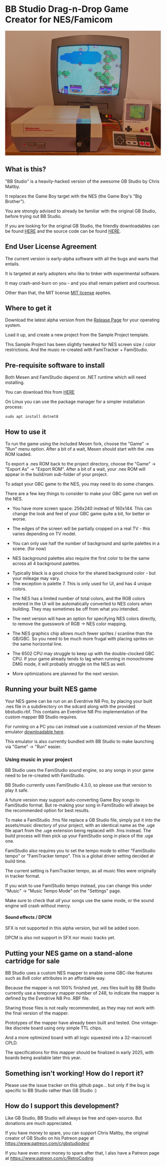 # BB Studio Drag-n-Drop Game Creator for NES/Famicom

![BB Studio](sampleproject_nes_photo.jpg)

## What is this?

"BB Studio" is a heavily-hacked version of the awesome GB Studio by Chris Maltby. 

It replaces the Game Boy target with the NES (the Game Boy's "Big Brother").

You are strongly advised to already be familiar with the original GB Studio, before trying out BB Studio.

If you are looking for the original GB Studio, the friendly downloadables can be found [HERE](https://www.gbstudio.dev) and the source code can be found [HERE](https://github.com/chrismaltby/gb-studio).

## End User License Agreement

The current version is early-alpha software with all the bugs and warts that entails.

It is targeted at early adopters who like to tinker with experimental software.

It may crash-and-burn on you - and you shall remain patient and courteous.

Other than that, the MIT license [MIT license](https://opensource.org/licenses/MIT) applies.

## Where to get it

Download the latest alpha version from the [Release Page](https://github.com/michel-iwaniec/bb-studio/releases) for your operating system.

Load it up, and create a new project from the Sample Project template.

This Sample Project has been slightly tweaked for NES screen size / color restrictions. And the music re-created with FamiTracker + FamiStudio.

## Pre-requisite software to install

Both Mesen and FamiStudio depend on .NET runtime which will need installing.

You can download this from [HERE](https://dotnet.microsoft.com/en-us/download/dotnet/8.0)

On Linux you can use the package manager for a simpler installation process:

```
sudo apt install dotnet8
```

## How to use it

To run the game using the included Mesen fork, choose the "Game" -> "Run" menu option. After a bit of a wait, Mesen should start with the .nes ROM loaded.

To export a .nes ROM back to the project directory, choose the "Game" -> "Export As" -> "Export ROM". After a bit of a wait, your .nes ROM will appear in the build/rom sub-folder of your project.

To adapt your GBC game to the NES, you may need to do some changes.

There are a few key things to consider to make your GBC game run well on the NES.

* You have more screen space: 256x240 instead of 160x144. This can change the look and feel of your GBC game quite a bit, for better or worse.

* The edges of the screen will be partially cropped on a real TV - this varies depending on TV model.

* You can only use half the number of background and sprite palettes in a scene. (for now)

* NES background palettes also require the first color to be the same across all 4 background palettes.
- Typically black is a good choice for the shared background color - but your mileage may vary.
- The exception is palette 7. This is only used for UI, and has 4 unique colors.

* The NES has a limited number of total colors, and the RGB colors entered in the UI will be automatically converted to NES colors when building. They may sometimes be off from what you intended.
- The next version will have an option for specifying NES colors directly, to remove the guesswork of RGB -> NES color mapping.

* The NES graphics chip allows much fewer sprites / scanline than the GB/GBC. So you need to be much more frugal with placing sprites on the same horizontal line.

* The 6502 CPU may struggle to keep up with the double-clocked GBC CPU. If your game already tends to lag when running in monochrome DMG mode, it will probably struggle on the NES as well.
- More optimizations are planned for the next version.

## Running your built NES game

Your NES game can be run on an Everdrive N8 Pro, by placing your built .nes file in a subdirectory on the sdcard along with the provided bbstudio.rbf. This contains an Everdrive N8 Pro implementation of the custom mapper BB Studio requires.

For running on a PC you can instead use a customized version of the Mesen emulator [downloadable here](https://github.com/michel-iwaniec/Mesen2/releases/tag/Mesen2-with-bbstudio-mapper-v4).

This emulator is also currently bundled with BB Studio to make launching via "Game" -> "Run" easier.

### Using music in your project

BB Studio uses the FamiStudio sound engine, so any songs in your game need to be re-created with FamiStudio.

BB Studio currently uses FamiStudio 4.3.0, so please use that version to play it safe.

A future version may support auto-converting Game Boy songs to FamiStudio format. But re-making your song in FamiStudio will always be the recommended option for best results.

To make a FamiStudio .fms file replace a GB Studio file, simply put it into the assets/music directory of your project, with an identical name as the .uge file apart from the .uge extension being replaced with .fms instead.
The build process will then pick up your FamiStudio song in place of the .uge one.

FamiStudio also requires you to set the tempo mode to either "FamiStudio tempo" or "FamiTracker tempo". This is a global driver setting decided at build time.

The current setting is FamiTracker tempo, as all music files were originally in tracker format.

If you wish to use FamiStudio tempo instead, you can change this under "Music" -> "Music Tempo Mode" on the "Settings" page.

Make sure to check that *all* your songs use the same mode, or the sound engine will crash without mercy.

#### Sound effects / DPCM

SFX is not supported in this alpha version, but will be added soon.

DPCM is also not support in SFX nor music tracks yet.

## Putting your NES game on a stand-alone cartridge for sale

BB Studio uses a custom NES mapper to enable some GBC-like features such as 8x8 color attributes in an affordable way. 

Because the mapper is not 100% finished yet, .nes files built by BB Studio currently use a temporary mapper number of 248, to indicate the mapper is defined by the Everdrive N8 Pro .RBF file.

Sharing those files is not really recommended, as they may not work with the final version of the mapper.

Prototypes of the mapper have already been built and tested. One vintage-like discrete board using only simple TTL chips. 

And a more optimized board with all logic squeezed into a 32-macrocell CPLD.

The specifications for this mapper should be finalized in early 2025, with boards being available later this year.

## Something isn't working! How do I report it?

Please use the issue tracker on this github page... but only if the bug is specific to BB Studio rather than GB Studio :)

## How do I support this development?

Like GB Studio, BB Studio will always be free and open-source. But donations are much appreciated.

If you have money to spare, you can support Chris Maltby, the original creator of GB Studio on his Patreon page at https://www.patreon.com/c/gbstudiodev/

If you have even more money to spare after that, I also have a Patreon page at https://www.patreon.com/c/RetroCoding
